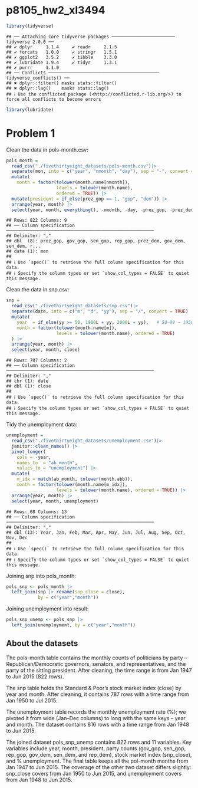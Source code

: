p8105_hw2_xl3494
================

``` r
library(tidyverse)
```

    ## ── Attaching core tidyverse packages ──────────────────────── tidyverse 2.0.0 ──
    ## ✔ dplyr     1.1.4     ✔ readr     2.1.5
    ## ✔ forcats   1.0.0     ✔ stringr   1.5.1
    ## ✔ ggplot2   3.5.2     ✔ tibble    3.3.0
    ## ✔ lubridate 1.9.4     ✔ tidyr     1.3.1
    ## ✔ purrr     1.1.0     
    ## ── Conflicts ────────────────────────────────────────── tidyverse_conflicts() ──
    ## ✖ dplyr::filter() masks stats::filter()
    ## ✖ dplyr::lag()    masks stats::lag()
    ## ℹ Use the conflicted package (<http://conflicted.r-lib.org/>) to force all conflicts to become errors

``` r
library(lubridate)
```

# Problem 1

Clean the data in pols-month.csv:

``` r
pols_month =
  read_csv("./fivethirtyeight_datasets/pols-month.csv")|>
  separate(mon, into = c("year", "nmonth", "day"), sep = "-", convert = TRUE) |>
  mutate(
    month = factor(tolower(month.name[nmonth]),
                   levels = tolower(month.name),
                   ordered = TRUE)) |>
  mutate(president = if_else(prez_gop == 1, "gop", "dem")) |>
  arrange(year, month) |>
  select(year, month, everything(), -nmonth, -day, -prez_gop, -prez_dem)
```

    ## Rows: 822 Columns: 9
    ## ── Column specification ────────────────────────────────────────────────────────
    ## Delimiter: ","
    ## dbl  (8): prez_gop, gov_gop, sen_gop, rep_gop, prez_dem, gov_dem, sen_dem, r...
    ## date (1): mon
    ## 
    ## ℹ Use `spec()` to retrieve the full column specification for this data.
    ## ℹ Specify the column types or set `show_col_types = FALSE` to quiet this message.

Clean the data in snp.csv:

``` r
snp =
  read_csv("./fivethirtyeight_datasets/snp.csv")|>
  separate(date, into = c("m", "d", "yy"), sep = "/", convert = TRUE) |>
  mutate(
    year  = if_else(yy >= 50, 1900L + yy, 2000L + yy),   # 50–99 → 1950–1999；00–49 → 2000–2049
    month = factor(tolower(month.name[m]),
                   levels = tolower(month.name), ordered = TRUE)
  ) |>
  arrange(year, month) |>
  select(year, month, close)
```

    ## Rows: 787 Columns: 2
    ## ── Column specification ────────────────────────────────────────────────────────
    ## Delimiter: ","
    ## chr (1): date
    ## dbl (1): close
    ## 
    ## ℹ Use `spec()` to retrieve the full column specification for this data.
    ## ℹ Specify the column types or set `show_col_types = FALSE` to quiet this message.

Tidy the unemployment data:

``` r
unemployment =
  read_csv("./fivethirtyeight_datasets/unemployment.csv")|>
  janitor::clean_names() |>
  pivot_longer(
    cols = -year,
    names_to  = "ab_month",
    values_to = "unemployment") |>
  mutate(
    m_idx = match(ab_month, tolower(month.abb)),             
    month = factor(tolower(month.name[m_idx]),
                   levels = tolower(month.name), ordered = TRUE)) |>
  arrange(year, month) |>
  select(year, month, unemployment)
```

    ## Rows: 68 Columns: 13
    ## ── Column specification ────────────────────────────────────────────────────────
    ## Delimiter: ","
    ## dbl (13): Year, Jan, Feb, Mar, Apr, May, Jun, Jul, Aug, Sep, Oct, Nov, Dec
    ## 
    ## ℹ Use `spec()` to retrieve the full column specification for this data.
    ## ℹ Specify the column types or set `show_col_types = FALSE` to quiet this message.

Joining snp into pols_month:

``` r
pols_snp <- pols_month |>
  left_join(snp |> rename(snp_close = close),
            by = c("year","month"))
```

Joining unemployment into result:

``` r
pols_snp_unemp <- pols_snp |>
  left_join(unemployment, by = c("year","month"))
```

## About the datasets

The pols-month table contains the monthly counts of politicians by party
– Republican/Democratic governors, senators, and representatives, and
the party of the sitting president. After cleaning, the time range is
from Jan 1947 to Jun 2015 (822 rows).

The snp table holds the Standard & Poor’s stock market index (close) by
year and month. After cleaning, it contains 787 rows with a time range
from Jan 1950 to Jul 2015.

The unemployment table records the monthly unemployment rate (%); we
pivoted it from wide (Jan–Dec columns) to long with the same keys – year
and month. The dataset contains 816 rows with a time range from Jan 1948
to Jun 2015.

The joined dataset pols_snp_unemp contains 822 rows and 11 variables.
Key variables include year, month, president, party counts (gov_gop,
sen_gop, rep_gop, gov_dem, sen_dem, and rep_dem), stock market index
(snp_close), and % unemployment. The final table keeps all the pol-month
months from Jan 1947 to Jun 2015. The coverage of the other two dataset
differs slightly: snp_close covers from Jan 1950 to Jun 2015, and
unemployment covers from Jan 1948 to Jun 2015.
